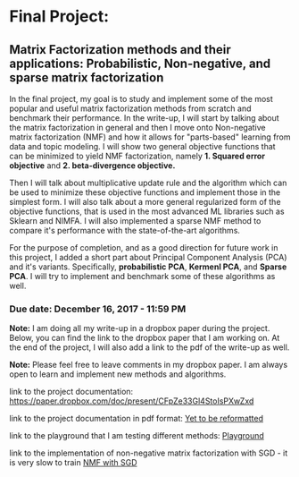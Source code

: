 # Final Project: 
## Matrix Factorization methods and their applications: Probabilistic, Non-negative, and sparse matrix factorization

In the final project, my goal is to study and implement some of the most popular and useful matrix factorization methods from scratch and benchmark their performance. In the write-up, I will start by talking about the matrix factorization in general and then I move onto Non-negative matrix factorization (NMF) and how it allows for "parts-based" learning from data and topic modeling. I will show two general objective functions that can be minimized to yield NMF factorization, namely **1. Squared error objective** and **2. beta-divergence objective.** 

Then I will talk about multiplicative update rule and the algorithm which can be used to minimize these objective functions and implement those in the simplest form. I will also talk about a more general regularized form of the objective functions, that is used in the most advanced ML libraries such as Sklearn and NIMFA. I will also implemented a sparse NMF method to compare it's performance with the state-of-the-art algorithms.

For the purpose of completion, and as a good direction for future work in this project, I added a short part about Principal Component Analysis (PCA) and it's variants. Specifically, **probabilistic PCA**, **Kermenl PCA**, and **Sparse PCA**. I will try to implement and benchmark some of these algorithms as well.

### Due date: December 16, 2017  - 11:59 PM

**Note:** I am doing all my write-up in a dropbox paper during the project. Below, you can find the link to the dropbox paper that I am working on. At the end of the project, I will also add a link to the pdf of the write-up as well.

**Note:** Please feel free to leave comments in my dropbox paper. I am always open to learn and implement new methods and algorithms.


link to the project documentation: https://paper.dropbox.com/doc/present/CFpZe33Gl4StoIsPXwZxd

link to the project documentation in pdf format: [Yet to be reformatted](https://github.com/anvaribs/SDS385/blob/master/final_project/Matrix%20Factorization%20Methods%20and%20their%20applications_%20Probabilistic%20%26%20Non-Negative%20Factorization.pdf)

link to the playground that I am testing different methods: [Playground](Playground_NMF.ipynb)

link to the implementation of non-negative matrix factorization with SGD - it is very slow to train [NMF with
SGD](NMF_SGD_and_topic_modeling.ipynb)
